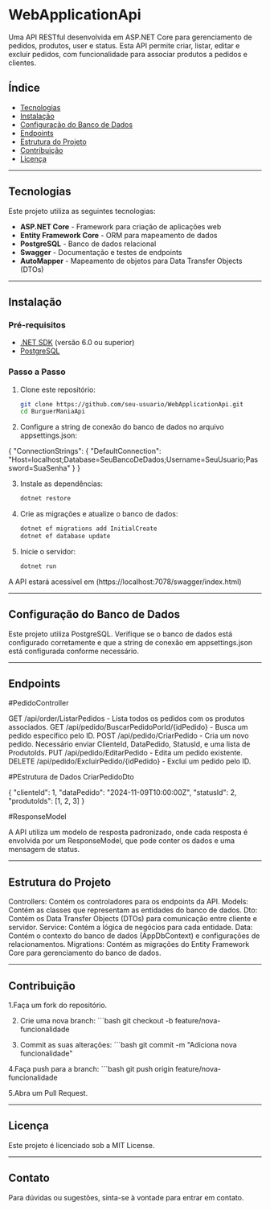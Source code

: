 # WebApplicationApi

Uma API RESTful desenvolvida em ASP.NET Core para gerenciamento de pedidos, produtos, user e status. Esta API permite criar, listar, editar e excluir pedidos, com funcionalidade para associar produtos a pedidos e clientes.



## Índice
- [Tecnologias](#tecnologias)
- [Instalação](#instalação)
- [Configuração do Banco de Dados](#configuração-do-banco-de-dados)
- [Endpoints](#endpoints)
- [Estrutura do Projeto](#estrutura-do-projeto)
- [Contribuição](#contribuição)
- [Licença](#licença)

---

## Tecnologias

Este projeto utiliza as seguintes tecnologias:

- **ASP.NET Core** - Framework para criação de aplicações web
- **Entity Framework Core** - ORM para mapeamento de dados
- **PostgreSQL** - Banco de dados relacional
- **Swagger** - Documentação e testes de endpoints
- **AutoMapper** - Mapeamento de objetos para Data Transfer Objects (DTOs)

---

## Instalação

### Pré-requisitos
- [.NET SDK](https://dotnet.microsoft.com/download) (versão 6.0 ou superior)
- [PostgreSQL](https://www.postgresql.org/download/)

### Passo a Passo

1. Clone este repositório:
   ```bash
   git clone https://github.com/seu-usuario/WebApplicationApi.git
   cd BurguerManiaApi

2. Configure a string de conexão do banco de dados no arquivo appsettings.json:
   
 {
  "ConnectionStrings": {
    "DefaultConnection": "Host=localhost;Database=SeuBancoDeDados;Username=SeuUsuario;Password=SuaSenha"
  }
} 

3. Instale as dependências:
    ```bash
    dotnet restore

4. Crie as migrações e atualize o banco de dados:
    ```bash
    dotnet ef migrations add InitialCreate
    dotnet ef database update

5. Inicie o servidor:
      ```bash
      dotnet run

A API estará acessível em  (https://localhost:7078/swagger/index.html)

---

## Configuração do Banco de Dados

Este projeto utiliza PostgreSQL. Verifique se o banco de dados está configurado corretamente e que a string de conexão em appsettings.json está configurada conforme necessário.

---

## Endpoints
#PedidoController

GET /api/order/ListarPedidos - Lista todos os pedidos com os produtos associados.
GET /api/pedido/BuscarPedidoPorId/{idPedido} - Busca um pedido específico pelo ID.
POST /api/pedido/CriarPedido - Cria um novo pedido. Necessário enviar ClienteId, DataPedido, StatusId, e uma lista de ProdutoIds.
PUT /api/pedido/EditarPedido - Edita um pedido existente.
DELETE /api/pedido/ExcluirPedido/{idPedido} - Exclui um pedido pelo ID.

#PEstrutura de Dados
CriarPedidoDto

{
  "clienteId": 1,
  "dataPedido": "2024-11-09T10:00:00Z",
  "statusId": 2,
  "produtoIds": [1, 2, 3]
}

#ResponseModel

A API utiliza um modelo de resposta padronizado, onde cada resposta é envolvida por um ResponseModel, que pode conter os dados e uma mensagem de status.

---

## Estrutura do Projeto

Controllers: Contém os controladores para os endpoints da API.
Models: Contém as classes que representam as entidades do banco de dados.
Dto: Contém os Data Transfer Objects (DTOs) para comunicação entre cliente e servidor.
Service: Contém a lógica de negócios para cada entidade.
Data: Contém o contexto do banco de dados (AppDbContext) e configurações de relacionamentos.
Migrations: Contém as migrações do Entity Framework Core para gerenciamento do banco de dados.

---

## Contribuição

1.Faça um fork do repositório.

2. Crie uma nova branch:
   ´´´bash
      git checkout -b feature/nova-funcionalidade
   
3. Commit as suas alterações:
   ´´´bash
      git commit -m "Adiciona nova funcionalidade"
   
4.Faça push para a branch:
   ´´´bash
      git push origin feature/nova-funcionalidade
      
5.Abra um Pull Request.

---

## Licença

Este projeto é licenciado sob a MIT License.

---

## Contato

Para dúvidas ou sugestões, sinta-se à vontade para entrar em contato.


